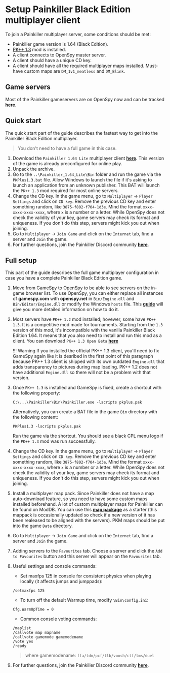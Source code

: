 # Setup Painkiller Black Edition multiplayer client

To join a Painkiller multiplayer server, some conditions should be met:

* Painkiller game version is 1.64 (Black Edition).
* [PK++ 1.3](https://www.moddb.com/mods/pk/downloads/pk-13-open-beta) mod is installed.
* A client connects to OpenSpy master server.
* A client should have a unique CD key.
* A client should have all the required multiplayer maps installed. Must-have custom maps are `DM_1v1_meatless` and `DM_Blink`.

## Game servers

Most of the Painkiller gameservers are on OpenSpy now and can be tracked [**here**](http://beta.openspy.net/en/server-list/painkiller).

## Quick start

The quick start part of the guide describes the fastest way to get into the Painkiller Black Edition multiplayer.

> You don't need to have a full game in this case.

1. Download the `Painkiller 1.64 Lite` multiplayer client [**here**](https://www.moddb.com/games/painkiller/downloads/painkiller-164-lite-latest-multiplayer-client). This version of the game is already preconfigured for online play.
2. Unpack the archive.
3. Go to the `..\Painkiller_1.64_Lite\Bin` folder and run the game via the `PKPlus1.3.bat` file. Allow Windows to launch the file if it's asking to launch an application from an unknown publisher. This BAT will launch the `PK++ 1.3` mod required for most online servers.
4. Change the CD key. In the game menu, go to `Multiplayer` -> `Player Settings` and click on `CD key`. Remove the previous CD key and enter something random, like `3875-f802-f704-1d3e`. Mind the format `xxxx-xxxx-xxxx-xxxx`, where `x` is a number or a letter. While OpenSpy does not check the validity of your key, game servers may check its format and uniqueness. If you don't do this step, servers might kick you out when joining.
5. Go to `Multiplayer` -> `Join Game` and click on the `Internet` tab, find a server and `Join` the game.
6. For further questions, join the Painkiller Discord community [**here**](https://discord.gg/wWTv9YA).

## Full setup

This part of the guide describes the full game multiplayer configuration in case you have a complete Painkiller Black Edition game.

1. Move from GameSpy to OpenSpy to be able to see servers on the in-game browser list. To use OpenSpy, you can either replace all instances of **gamespy.com** with **openspy.net** in `Bin/Engine.dll` and `Bin/Editor/Engine.dll` or modify the Windows `hosts` file. This [**guide**](gamespy-openspy.md) will give you more detailed information on how to do it.
2. Most servers have `PK++ 1.2` mod installed; hovewer, some have `PK++ 1.3`. It is a competitive mod made for tournaments. Starting from the `1.3` version of this mod, it's incompatible with the vanilla Painkiller Black Edition 1.64. It means that you also need to install and run this mod as a client. You can download `PK++ 1.3 Open Beta` [**here**](https://www.moddb.com/mods/pk)

    !!! Warning
        If you installed the official PK++ 1.3 client, you'll need to fix GameSpy again like it is desribed in the first point of this paragraph because PK++ 1.3 client is shipped with its own outdated `Engine.dll` that adds transparency to pictures during map loading. PK++ 1.2 does not have additional `Engine.dll` so there will not be a problem with that version.

3. Once `PK++ 1.3` is installed and GameSpy is fixed, create a shortcut with the following property:

    ```
    C:\...\Painkiller\Bin\Painkiller.exe -lscripts pkplus.pak
    ```

    Alternatively, you can create a BAT file in the game `Bin` directory with the following content:

    ```
    PKPlus1.3 -lscripts pkplus.pak
    ```

    Run the game via the shortcut. You should see a black CPL menu logo if the `PK++ 1.3` mod was run successfully.

4. Change the CD key. In the game menu, go to `Multiplayer` -> `Player Settings` and click on `CD key`. Remove the previous CD key and enter something random, like `3875-f802-f704-1d3e`. Mind the format `xxxx-xxxx-xxxx-xxxx`, where `x` is a number or a letter. While OpenSpy does not check the validity of your key, game servers may check its format and uniqueness. If you don't do this step, servers might kick you out when joining.
5. Install a multiplayer map pack. Since Painkiller does not have a map auto-download feature, so you need to have some custom maps installed beforehand. A lot of custom multiplayer maps for Painkiller can be found on ModDB. You can use this [**map package**](https://www.moddb.com/games/painkiller/addons/painkiller-multiplayer-deadzone-mappack) as a starter (this mappack is occasionally updated so check if a new version of it has been realeased to be aligned with the servers). PKM maps should be put into the game `Data` directory.
6. Go to `Multiplayer` -> `Join Game` and click on the `Internet` tab, find a server and `Join` the game.
7. Adding servers to the `Favourites` tab. Choose a server and click the `Add to Favourites` button and this server will appear on the `Favourites` tab.

8. Useful settings and console commands:

    * Set maxfps 125 in console for consistent physics when playing locally (it affects jumps and jumppads):

    ```
    /setmaxfps 125
    ```

    * To turn off the default Warmup time, modify `\Bin\config.ini`:

    ```
    Cfg.WarmUpTime = 0
    ```

    * Common console voting commands:

    ```
    /maplist
    /callvote map mapname
    /callvote gamemode gamemodename
    /vote yes
    /ready
    ```

    > where gamemodename: `ffa/tdm/pcf/tlb/voosh/ctf/lms/duel`

9. For further questions, join the Painkiller Discord community [**here**](https://discord.gg/wWTv9YA).